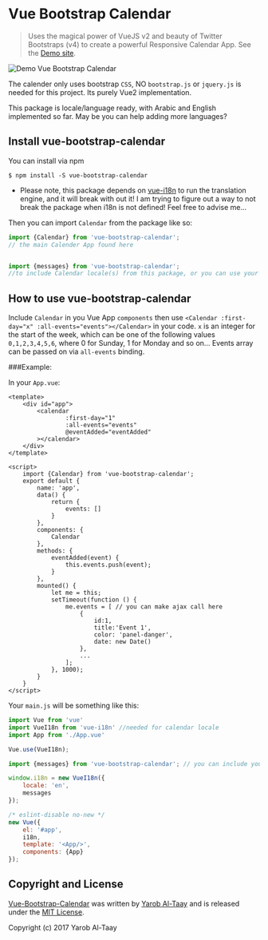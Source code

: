 # Vue Bootstrap Calendar

> Uses the magical power of VueJS v2 and beauty of Twitter Bootstraps (v4) to create a powerful Responsive Calendar App. See the [Demo site](https://eazyserver.github.io/Vue-Bootstrap-Calendar/).


![Demo Vue Bootstrap Calendar](https://raw.githubusercontent.com/EazyServer/Vue-Bootstrap-Calendar/master/assets/vue-bootstrap-calendar.png)


The calender only uses bootstrap ``CSS``, NO ``bootstrap.js`` or ``jquery.js`` is needed for this project. Its purely Vue2 implementation.

This package is locale/language ready, with Arabic and English implemented so far. May be you can help adding more languages?

## Install vue-bootstrap-calendar #

You can install via npm
   
    $ npm install -S vue-bootstrap-calendar


* Please note, this package depends on [vue-i18n](https://github.com/kazupon/vue-i18n) to run the translation engine, and it will break with out it! I am trying to figure out a way to not break the package when i18n is not defined! Feel free to advise me...

Then you can import ``Calendar`` from the package like so:
```javascript
import {Calendar} from 'vue-bootstrap-calendar';
// the main Calender App found here


import {messages} from 'vue-bootstrap-calendar';
//to include Calendar locale(s) from this package, or you can use your own one!
```

## How to use vue-bootstrap-calendar 

Include ```Calendar``` in you Vue App ```components``` then use ```<Calendar :first-day="x" :all-events="events"></Calendar>``` in your code. ``x`` is an integer for the start of the week, which can be one of the following values ``0,1,2,3,4,5,6``, where 0 for Sunday, 1 for Monday and so on...
Events array can be passed on via ``all-events`` binding.

###Example:

In your ``App.vue``:

```vue
<template>
    <div id="app">
        <calendar
                :first-day="1"
                :all-events="events"
                @eventAdded="eventAdded"
        ></calendar>
    </div>
</template>

<script>
    import {Calendar} from 'vue-bootstrap-calendar';
    export default {
        name: 'app',
        data() {
            return {
                events: []
            }
        },
        components: {
            Calendar
        },
        methods: {
            eventAdded(event) {
                this.events.push(event);
            }
        },
        mounted() {
            let me = this;
            setTimeout(function () {
                me.events = [ // you can make ajax call here
                    {
                        id:1,
                        title:'Event 1',
                        color: 'panel-danger',
                        date: new Date()
                    },
                    ...
                ];
            }, 1000);
        }
    }
</script>
```

Your ``main.js`` will be something like this:

```javascript
import Vue from 'vue'
import VueI18n from 'vue-i18n' //needed for calendar locale
import App from './App.vue'

Vue.use(VueI18n);

import {messages} from 'vue-bootstrap-calendar'; // you can include your own translation here if you want!

window.i18n = new VueI18n({
    locale: 'en',
    messages
});

/* eslint-disable no-new */
new Vue({
    el: '#app',
    i18n,
    template: '<App/>',
    components: {App}
});
```

## Copyright and License

[Vue-Bootstrap-Calendar](https://github.com/EazyServer/Vue-Bootstrap-Calendar) was written by [Yarob Al-Taay](https://twitter.com/TheEpicVoyage) and is released under the 
[MIT License](LICENSE.md).

Copyright (c) 2017 Yarob Al-Taay